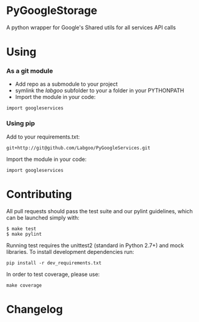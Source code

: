 # PyGoogleStorage
A python wrapper for Google's Shared utils for all services API calls

# Using

### As a git module

* Add repo as a submodule to your project
* symlink the *labgoo* subfolder to your a folder in your PYTHONPATH
* Import the module in your code:
```
import googleservices
```

### Using pip

Add to your requirements.txt:
```
git+http://git@github.com/Labgoo/PyGoogleServices.git
```

Import the module in your code:
```
import googleservices
```


# Contributing
All pull requests should pass the test suite and our pylint guidelines, which can be launched simply with:
```
$ make test
$ make pylint
```

Running test requires the unittest2 (standard in Python 2.7+) and mock libraries.
To install development dependencies run:
```
pip install -r dev_requirements.txt
```

In order to test coverage, please use:
```
make coverage
```

# Changelog
